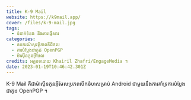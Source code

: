 ```yaml
---
title: K-9 Mail
website: https://k9mail.app/
cover: /files/k-9-mail.jpg
tags:
  - ទំនាក់ទំនង និងការផ្ញើសារ
categories:
  - ឧបករណ៍សុវត្ថិភាពឌីជីថល
  - ការបំប្លែងជាកូដ OpenPGP
  - ម៉ាស៊ី​នកូនអ៊ីមែល
credits: អត្ថបទដោយ Khairil Zhafri/EngageMedia ។
date: 2023-01-19T10:46:42.301Z
---
```

K-9 Mail គឺជាម៉ាស៊ីនកូនអ៊ីមែលប្រភពបើកចំហសម្រាប់ Android ជាមួយនឹងការគាំទ្រការបំប្លែងជាកូដ OpenPGP ។